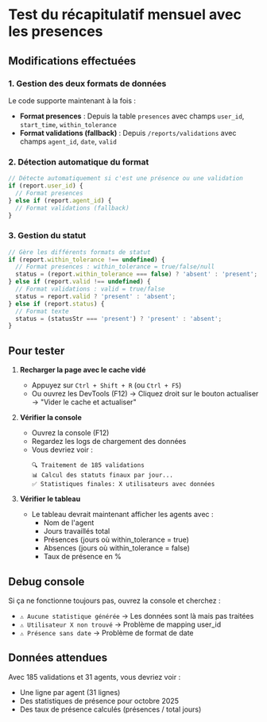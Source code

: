 # Test du récapitulatif mensuel avec les presences

## Modifications effectuées

### 1. Gestion des deux formats de données
Le code supporte maintenant à la fois :
- **Format presences** : Depuis la table `presences` avec champs `user_id`, `start_time`, `within_tolerance`
- **Format validations (fallback)** : Depuis `/reports/validations` avec champs `agent_id`, `date`, `valid`

### 2. Détection automatique du format
```javascript
// Détecte automatiquement si c'est une présence ou une validation
if (report.user_id) {
  // Format presences
} else if (report.agent_id) {
  // Format validations (fallback)
}
```

### 3. Gestion du statut
```javascript
// Gère les différents formats de statut
if (report.within_tolerance !== undefined) {
  // Format presences : within_tolerance = true/false/null
  status = (report.within_tolerance === false) ? 'absent' : 'present';
} else if (report.valid !== undefined) {
  // Format validations : valid = true/false
  status = report.valid ? 'present' : 'absent';
} else if (report.status) {
  // Format texte
  status = (statusStr === 'present') ? 'present' : 'absent';
}
```

## Pour tester

1. **Recharger la page avec le cache vidé**
   - Appuyez sur `Ctrl + Shift + R` (ou `Ctrl + F5`)
   - Ou ouvrez les DevTools (F12) → Cliquez droit sur le bouton actualiser → "Vider le cache et actualiser"

2. **Vérifier la console**
   - Ouvrez la console (F12)
   - Regardez les logs de chargement des données
   - Vous devriez voir :
     ```
     🔍 Traitement de 185 validations
     📊 Calcul des statuts finaux par jour...
     ✅ Statistiques finales: X utilisateurs avec données
     ```

3. **Vérifier le tableau**
   - Le tableau devrait maintenant afficher les agents avec :
     - Nom de l'agent
     - Jours travaillés total
     - Présences (jours où within_tolerance = true)
     - Absences (jours où within_tolerance = false)
     - Taux de présence en %

## Debug console

Si ça ne fonctionne toujours pas, ouvrez la console et cherchez :
- `⚠️ Aucune statistique générée` → Les données sont là mais pas traitées
- `⚠️ Utilisateur X non trouvé` → Problème de mapping user_id
- `⚠️ Présence sans date` → Problème de format de date

## Données attendues

Avec 185 validations et 31 agents, vous devriez voir :
- Une ligne par agent (31 lignes)
- Des statistiques de présence pour octobre 2025
- Des taux de présence calculés (présences / total jours)

